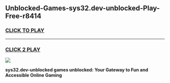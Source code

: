 
## Unblocked-Games-sys32.dev-unblocked-Play-Free-r8414
<h3>
<a href="https://premium76.site?title=sys32.dev-unblocked&ref=12A">CLICK TO PLAY</a></h3>
<hr>

<h3>
<a href="https://premium76.site?title=sys32.dev-unblocked&ref=12A">CLICK 2 PLAY</a>
  
</h3>

<a href="https://premium76.site?title=sys32.dev-unblocked&ref=12A"><img src="https://clearcache.store/games.png"></a>


**sys32.dev-unblocked games unblocked: Your Gateway to Fun and Accessible Online Gaming**
